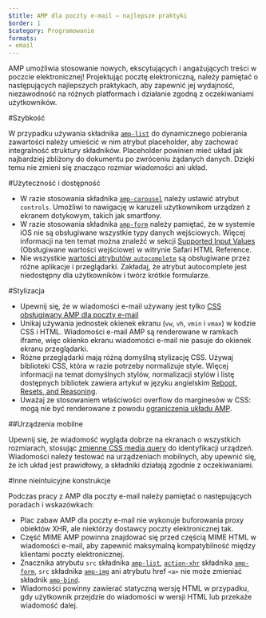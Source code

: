 ```yaml
---
$title: AMP dla poczty e-mail — najlepsze praktyki
$order: 1
$category: Programowanie
formats:
- email
---
```


AMP umożliwia stosowanie nowych, ekscytujących i angażujących treści w poczcie elektronicznej! Projektując pocztę elektroniczną, należy pamiętać o następujących najlepszych praktykach, aby zapewnić jej wydajność, niezawodność na różnych platformach i działanie zgodną z oczekiwaniami użytkowników.

#Szybkość

W przypadku używania składnika [`amp-list`](../../../documentation/components/reference/amp-list.md?format=email) do dynamicznego pobierania zawartości należy umieścić w nim atrybut placeholder, aby zachować integralność struktury składników. Placeholder powinien mieć układ jak najbardziej zbliżony do dokumentu po zwróceniu żądanych danych. Dzięki temu nie zmieni się znacząco rozmiar wiadomości ani układ.

#Użyteczność i dostępność

- W razie stosowania składnika [`amp-carousel`](../../components/reference/amp-carousel-v0.1.md?format=email) należy ustawić atrybut `controls`. Umożliwi to nawigację w karuzeli użytkownikom urządzeń z ekranem dotykowym, takich jak smartfony.
- W razie stosowania składnika [`amp-form`](../../../documentation/components/reference/amp-form.md?format=email) należy pamiętać, że w systemie iOS nie są obsługiwane wszystkie typy danych wejściowych. Więcej informacji na ten temat można znaleźć w sekcji [Supported Input Values](https://developer.apple.com/library/archive/documentation/AppleApplications/Reference/SafariHTMLRef/Articles/InputTypes.html) (Obsługiwane wartości wejściowe) w witrynie Safari HTML Reference.
- Nie wszystkie [wartości atrybutów `autocomplete`](https://developer.mozilla.org/en-US/docs/Web/HTML/Attributes/autocomplete) są obsługiwane przez różne aplikacje i przeglądarki. Zakładaj, że atrybut autocomplete jest niedostępny dla użytkowników i twórz krótkie formularze.

#Stylizacja

- Upewnij się, że w wiadomości e-mail używany jest tylko [CSS obsługiwany AMP dla poczty e-mail](../learn/email-spec/amp-email-css.md?format=email)
- Unikaj używania jednostek okienek ekranu (`vw`, `vh`, `vmin` i `vmax`) w kodzie CSS i HTML. Wiadomości e-mail AMP są renderowane w ramkach iframe, więc okienko ekranu wiadomości e-mail nie pasuje do okienek ekranu przeglądarki.
- Różne przeglądarki mają różną domyślną stylizację CSS. Używaj biblioteki CSS, która w razie potrzeby normalizuje style. Więcej informacji na temat domyślnych stylów, normalizacji stylów i listę dostępnych bibliotek zawiera artykuł w języku angielskim [Reboot, Resets, and Reasoning](https://css-tricks.com/reboot-resets-reasoning/).
- Uważaj ze stosowaniem właściwości overflow do marginesów w CSS: mogą nie być renderowane z powodu [ograniczenia układu AMP](https://github.com/ampproject/amphtml/issues/13343#issuecomment-447380241).

##Urządzenia mobilne

Upewnij się, że wiadomość wygląda dobrze na ekranach o wszystkich rozmiarach, stosując [zmienne CSS media query](style_and_layout/control_layout.md?format=email) do identyfikacji urządzeń. Wiadomości należy testować na urządzeniach mobilnych, aby upewnić się, że ich układ jest prawidłowy, a składniki działają zgodnie z oczekiwaniami.

#Inne nieintuicyjne konstrukcje

Podczas pracy z AMP dla poczty e-mail należy pamiętać o następujących poradach i wskazówkach:

- Plac zabaw AMP dla poczty e-mail nie wykonuje buforowania proxy obiektów XHR, ale niektórzy dostawcy poczty elektronicznej tak.
- Część MIME AMP powinna znajdować się przed częścią MIME HTML w wiadomości e-mail, aby zapewnić maksymalną kompatybilność między klientami poczty elektronicznej.
- Znacznika atrybutu `src` składnika [`amp-list`](../../../documentation/components/reference/amp-list.md?format=email), [`action-xhr`](../../../documentation/components/reference/amp-form.md?format=email#action-xhr) składnika [`amp-form`](../../../documentation/components/reference/amp-form.md?format=email), `src` składnika [`amp-img`](../../../documentation/examples/documentation/amp-img.html?format=email) ani atrybutu href `<a>` nie może zmieniać składnik [`amp-bind`](../../../documentation/examples/documentation/amp-bind.html?format=email).
- Wiadomości powinny zawierać statyczną wersję HTML w przypadku, gdy użytkownik przejdzie do wiadomości w wersji HTML lub przekaże wiadomość dalej.
